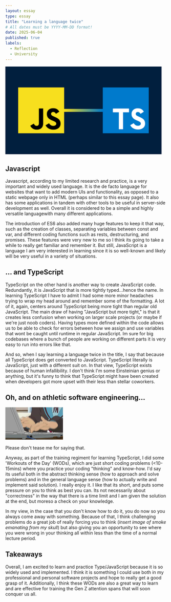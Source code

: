 ```yaml
---
layout: essay
type: essay
title: "Learning a language twice"
# All dates must be YYYY-MM-DD format!
date: 2025-06-04
published: true
labels:
  - Reflection
  - University
---
```


<img width="488px" class="rounded float-start pe-4" src="../img/typescript/typescript_head.png">

## Javascript

Javascript, according to my limited research and practice, is a very important and widely used language. It is the de facto language for websites that want to add modern UIs and functionality, as opposed to a static webpage
only in HTML (perhaps similar to this essay page). It also has some applications in tandem with other tools to be useful in server-side development as well. Overall it is considered to be a simple and highly versatile languagewith many different applications. 

The introduction of ES6 also added many huge features to keep it that way, such as the creation of classes, separating variables between const and var, and different coding functions such as rests, destructuring, and promises. These features were very new to me so I think its going to take a while to really get familiar and remember it. But still, JavaScript is a language I am very interested in learning since it is so well-known and likely will be very useful in a variety of situations.

## ... and TypeScript

TypeScript on the other hand is another way to create JavaScript code. Redundantly, it is JavaScript that is more tightly typed...hence the name. In learning TypeScript I have to admit I had some more minor headaches trying to wrap my head around and remember some of the formatting. A lot of it, again, centers around TypeScript being more tight than regular old JavaScript. The main draw of having "JavaScript but more tight," is that it creates less confusion when working on larger scale projects (or maybe if we're just noob coders). Having types more defined within the code allows us to be able to check for errors between how we assign and use variables that wont be caught until runtime in regular JavaScript. Im sure for big codebases where a bunch of people are working on different parts it is very easy to run into errors like that. 

And so, when I say learning a language twice in the title, I say that because all TypeScript does get converted to JavaScript. TypeScript literally is JavaScript, just with a different suit on. In that view, TypeScript exists because of human infallibility. I don't think I'm some Einsteinian genius or anything, but it's funny to think that TypeScript might have been created when developers got more upset with their less than stellar coworkers. 

## Oh, and on athletic software engineering...

<img width="180px" class="rounded float-start pe-4" src="../img/typescript/fast_typer.gif">

Please don't tease me for saying that. 

Anyway, as part of the training regiment for learning TypeScript, I did some 'Workouts of the Day' (WODs), which are just short coding problems (<10-15mins) where you practice your coding "thinking" and know-how. I'd say its useful both in the abstract thinking sense (how to approach and solve problems) and in the general language sense (how to actually write and implement said solution). I really enjoy it. I like that its short, and puts some pressure on you to think as best you can. Its not necessarily about "correctness" in the way that there is a time limit and I am given the solution at the end, but moreso a check on your knowledge. 

In my view, in the case that you don't know how to do it, you do now so you always come away with something. Because of that, I think challenging problems do a great job of really forcing you to think (*insert image of smoke emanating from my skull*) but also giving you an opportunity to see where you were wrong in your thinking all within less than the time of a normal lecture period. 

## Takeaways

Overall, I am excited to learn and practice Type/JavaScript because it is so widely used and implemented. I think it is something I could use both in my professional and personal software projects and hope to really get a good grasp of it. Additionally, I think these WODs are also a great way to learn and are effective for training the Gen Z attention spans that will soon conquer us all. 

 
